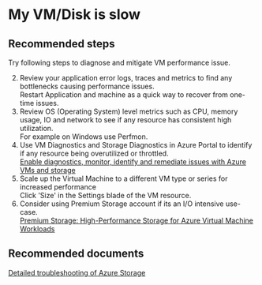 <properties
	pageTitle="My VM/Disk is slow"
	description="My VM/Disk is slow"
	service="microsoft.classicstorage"
	resource="storageaccounts"
	authors="kasparks"
	displayOrder="4"
	selfHelpType="resource"
	supportTopicIds=""
	resourceTags=""
	productPesIds="15629"
	cloudEnvironments="public"
/>

# My VM/Disk is slow

## **Recommended steps**
Try following steps to diagnose and mitigate VM performance issue.

2. Review your application error logs, traces and metrics to find any bottlenecks causing performance issues.<br>
Restart Application and machine as a quick way to recover from one-time issues.
3. Review OS (Operating System) level metrics such as CPU, memory usage, IO and network to see if any resource has consistent high utilization.<br>
For example on Windows use Perfmon.
4. Use VM Diagnostics and Storage Diagnostics in Azure Portal to identify if any resource being overutilized or throttled.<br>
[Enable diagnostics, monitor, identify and remediate issues with Azure VMs and storage](http://aka.ms/azurevmperf)
5. Scale up the Virtual Machine to a different VM type or series for increased performance<br>
Click 'Size' in the Settings blade of the VM resource.
6. Consider using Premium Storage account if its an I/O intensive use-case.<br>
[Premium Storage: High-Performance Storage for Azure Virtual Machine Workloads](https://azure.microsoft.com/documentation/articles/storage-premium-storage-preview-portal/)


## **Recommended documents**
[Detailed troubleshooting of Azure Storage](https://azure.microsoft.com/documentation/articles/storage-monitoring-diagnosing-troubleshooting/)

